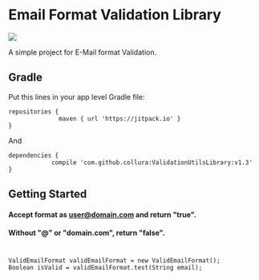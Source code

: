
# Email Format Validation Library

[![](https://jitpack.io/v/collura/ValidEmailFormat.svg)](https://jitpack.io/#collura/ValidEmailFormat) 

A simple project for E-Mail format Validation.

## Gradle

Put this lines in your app level Gradle file:

```
repositories {   
              maven { url 'https://jitpack.io' }
}
```

And

```
dependencies {
	        compile 'com.github.collura:ValidationUtilsLibrary:v1.3'
}
```

## Getting Started

#### Accept format as user@domain.com and return "true".
#### Without "@" or "domain.com", return "false".
#
```
ValidEmailFormat validEmailFormat = new ValidEmailFormat();
Boolean isValid = validEmailFormat.test(String email);
	
```



